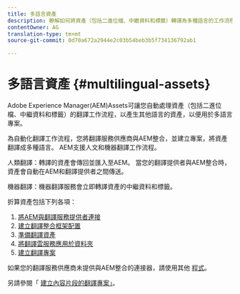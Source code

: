 ```yaml
---
title: 多語言資產
description: 瞭解如何將資產（包括二進位檔、中繼資料和標籤）轉譯為多種語言的工作流程自動化。
contentOwner: AG
translation-type: tm+mt
source-git-commit: 0d70a672a2944e2c03b54beb3b5f734136792ab1

---
```



# 多語言資產 {#multilingual-assets}

Adobe Experience Manager(AEM)Assets可讓您自動處理資產（包括二進位檔、中繼資料和標籤）的翻譯工作流程，以產生其他語言的資產，以便用於多語言專案。

為自動化翻譯工作流程，您將翻譯服務供應商與AEM整合，並建立專案，將資產翻譯成多種語言。 AEM支援人文和機器翻譯工作流程。

人類翻譯：轉譯的資產會傳回並匯入至AEM。 當您的翻譯提供者與AEM整合時，資產會自動在AEM和翻譯提供者之間傳送。

機器翻譯：機器翻譯服務會立即轉譯資產的中繼資料和標籤。

折算資產包括下列各項：

1. [將AEM與翻譯服務提供者連接](/help/sites-administering/tc-tic.md#connecting-to-a-translation-service-provider)
1. [建立翻譯整合框架配置](/help/sites-administering/tc-tic.md)
1. [準備翻譯資產](preparing-assets-for-translation.md)
1. [將翻譯雲服務應用於資料夾](transition-cloud-services.md)
1. [建立翻譯專案](translation-projects.md)

如果您的翻譯服務供應商未提供與AEM整合的連接器，請使用其他 [程式](/help/sites-administering/tc-manage.md#exporting-a-translation-job)。

另請參閱「 [建立內容片段的翻譯專案」](creating-translation-projects-for-content-fragments.md)。
